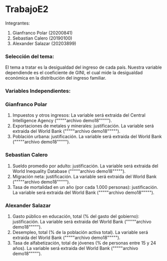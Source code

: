# TrabajoE2

Integrantes:

1. Gianfranco Polar (20200841)
2. Sebastian Calero (20190100)
3. Alexander Salazar (20203899) 


### Selección del tema:

El tema a tratar es la desigualdad del ingreso de cada país. Nuestra variable dependiende es el coeficiente de GINI, el cual mide la desigualdad económica en la distribución del ingreso familiar.

### Variables Independientes:

### Gianfranco Polar

1. Impuestos y otros ingresos: La variable será extraida del Central Intelligence Agency ("""""archivo demo18""""").
2. Exportaciones de metales y minerales: justificación. La variable será extraida del World Bank ("""""archivo demo18""""").
3. Población urbana: justificación. La variable será extraida del World Bank ("""""archivo demo18""""").

### Sebastian Calero

1. Sueldo promedio por adulto: justificación. La variable será extraida del World Inequality Database ("""""archivo demo18""""").
2. Migración neta: justificación. La variable será extraida del World Bank ("""""archivo demo18""""").
3. Tasa de mortalidad en un año (por cada 1.000 personas): justificación. La variable será extraida del World Bank ("""""archivo demo18""""").

### Alexander Salazar

1. Gasto público en educación, total (% del gasto del gobierno): justificación. La variable será extraida del World Bank ("""""archivo demo18""""").
2. Desempleo, total (% de la población activa total). La variable será extraida del World Bank ("""""archivo demo18""""").
3. Tasa de alfabetización, total de jóvenes (% de personas entre 15 y 24 años). La variable será extraida del World Bank ("""""archivo demo18""""").
